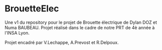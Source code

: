 # BrouetteElec
Une v1 du repository pour le projet de Brouette électrique de Dylan DOZ et Numa BAUBEAU.
Projet réalisé dans le cadre de notre PRT de 4è année à l'INSA Lyon.

Projet encadré par V.Lechappe, A.Prevost et R.Delpoux.
